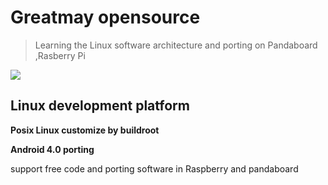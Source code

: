 # Greatmay opensource #

> Learning  the  Linux software architecture  and porting on Pandaboard ,Rasberry Pi



<img src='http://campus.sanook.com/story_picture/b/05219_003.jpg'>

<h2>Linux  development platform</h2>

<b>Posix  Linux customize  by  buildroot</b>

<b>Android 4.0 porting</b>

support free code  and  porting software in Raspberry and  pandaboard<br>
